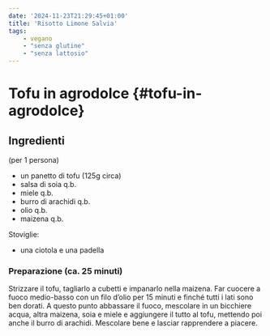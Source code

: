 ```yaml
---
date: '2024-11-23T21:29:45+01:00'
title: 'Risotto Limone Salvia'
tags:
    - vegano
    - "senza glutine"
    - "senza lattosio"
---
```


# Tofu in agrodolce {#tofu-in-agrodolce}


## Ingredienti

(per 1 persona)

- un panetto di tofu (125g circa)  
- salsa di soia q.b.  
- miele q.b.  
- burro di arachidi q.b.  
- olio q.b.  
- maizena q.b.

Stoviglie:

- una ciotola e una padella

### Preparazione (ca. 25 minuti)

Strizzare il tofu, tagliarlo a cubetti e impanarlo nella maizena. Far cuocere a fuoco medio-basso con un filo d’olio per 15 minuti e finché tutti i lati sono ben dorati. A questo punto abbassare il fuoco, mescolare in un bicchiere acqua, altra maizena, soia e miele e aggiungere il tutto al tofu, mettendo poi anche il burro di arachidi. Mescolare bene e lasciar rapprendere a piacere.
